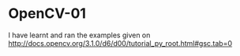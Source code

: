 # OpenCV-01
I have learnt and ran the examples given on http://docs.opencv.org/3.1.0/d6/d00/tutorial_py_root.html#gsc.tab=0

